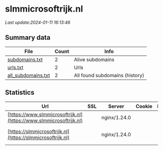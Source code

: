 # slmmicrosoftrijk.nl
*Last update:2024-01-11 16:13:46*
## Summary data
| File       | Count | Info |
|------------|-------|------|
|[subdomains.txt](/data/slmmicrosoftrijk/subdomains.txt)|2|Alive subdomains|
|[urls.txt](/data/slmmicrosoftrijk/urls.txt)|2|Urls|
|[all_subdomains.txt](/data/slmmicrosoftrijk/all_subdomains.txt)|2|All found subdomains (history)|
## Statistics
| Url | SSL | Server | Cookie | HSTS | CSP | XFO | XXP | RP | Tech |
|------------|-------|------|------|------|------|------|------|------|------|
|[https://www.slmmicrosoftrijk.nl](https://www.slmmicrosoftrijk.nl)| |nginx/1.24.0| | | | | |:white_check_mark: |Nginx:1.24.0|
|[https://slmmicrosoftrijk.nl](https://slmmicrosoftrijk.nl)| |nginx/1.24.0| | | | | |:white_check_mark: |MySQL Nginx:1.24.0 P...|